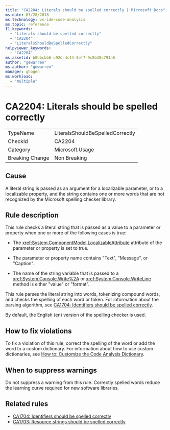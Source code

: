 ```yaml
---
title: "CA2204: Literals should be spelled correctly | Microsoft Docs"
ms.date: 03/28/2018
ms.technology: vs-ide-code-analysis
ms.topic: reference
f1_keywords:
  - "Literals should be spelled correctly"
  - "CA2204"
  - "LiteralsShouldBeSpelledCorrectly"
helpviewer_keywords:
  - "CA2204"
ms.assetid: b0bbcbb6-c92d-4c14-8ef7-9c8b38c791a6
author: "gewarren"
ms.author: "gewarren"
manager: ghogen
ms.workload:
  - "multiple"
---
```

# CA2204: Literals should be spelled correctly

|||
|-|-|
|TypeName|LiteralsShouldBeSpelledCorrectly|
|CheckId|CA2204|
|Category|Microsoft.Usage|
|Breaking Change|Non Breaking|

## Cause

A literal string is passed as an argument for a localizable parameter, or to a localizable property, and the string contains one or more words that are not recognized by the Microsoft spelling checker library.

## Rule description

This rule checks a literal string that is passed as a value to a parameter or property when one or more of the following cases is true:

- The <xref:System.ComponentModel.LocalizableAttribute> attribute of the parameter or property is set to true.

- The parameter or property name contains "Text", "Message", or "Caption".

- The name of the string variable that is passed to a <xref:System.Console.Write%2A> or <xref:System.Console.WriteLine> method is either "value" or "format".

This rule parses the literal string into words, tokenizing compound words, and checks the spelling of each word or token. For information about the parsing algorithm, see [CA1704: Identifiers should be spelled correctly](../code-quality/ca1704-identifiers-should-be-spelled-correctly.md).

By default, the English (en) version of the spelling checker is used.

## How to fix violations

To fix a violation of this rule, correct the spelling of the word or add the word to a custom dictionary. For information about how to use custom dictionaries, see [How to: Customize the Code Analysis Dictionary](../code-quality/how-to-customize-the-code-analysis-dictionary.md).

## When to suppress warnings

Do not suppress a warning from this rule. Correctly spelled words reduce the learning curve required for new software libraries.

## Related rules

- [CA1704: Identifiers should be spelled correctly](../code-quality/ca1704-identifiers-should-be-spelled-correctly.md)
- [CA1703: Resource strings should be spelled correctly](../code-quality/ca1703-resource-strings-should-be-spelled-correctly.md)